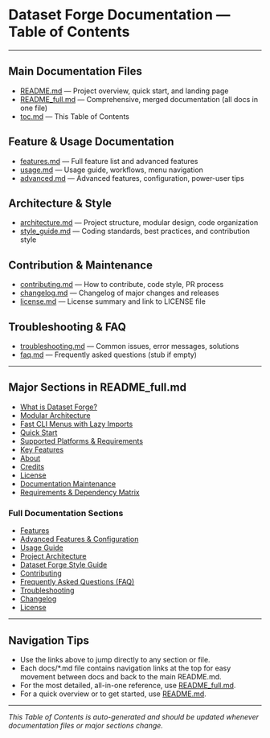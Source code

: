# Dataset Forge Documentation — Table of Contents

---

## Main Documentation Files

- [README.md](README.md) — Project overview, quick start, and landing page
- [README_full.md](README_full.md) — Comprehensive, merged documentation (all docs in one file)
- [toc.md](toc.md) — This Table of Contents

## Feature & Usage Documentation

- [features.md](features.md) — Full feature list and advanced features
- [usage.md](usage.md) — Usage guide, workflows, menu navigation
- [advanced.md](advanced.md) — Advanced features, configuration, power-user tips

## Architecture & Style

- [architecture.md](architecture.md) — Project structure, modular design, code organization
- [style_guide.md](style_guide.md) — Coding standards, best practices, and contribution style

## Contribution & Maintenance

- [contributing.md](contributing.md) — How to contribute, code style, PR process
- [changelog.md](changelog.md) — Changelog of major changes and releases
- [license.md](license.md) — License summary and link to LICENSE file

## Troubleshooting & FAQ

- [troubleshooting.md](troubleshooting.md) — Common issues, error messages, solutions
- [faq.md](faq.md) — Frequently asked questions (stub if empty)

---

## Major Sections in README_full.md

- [What is Dataset Forge?](README_full.md#what-is-dataset-forge)
- [Modular Architecture](README_full.md#modular-architecture-summary)
- [Fast CLI Menus with Lazy Imports](README_full.md#fast-cli-menus-with-lazy-imports)
- [Quick Start](README_full.md#quick-start)
- [Supported Platforms & Requirements](README_full.md#supported-platforms--requirements)
- [Key Features](README_full.md#key-features)
- [About](README_full.md#about)
- [Credits](README_full.md#credits)
- [License](README_full.md#license)
- [Documentation Maintenance](README_full.md#documentation-maintenance)
- [Requirements & Dependency Matrix](README_full.md#requirements--dependency-matrix)

### Full Documentation Sections

- [Features](README_full.md#features)
- [Advanced Features & Configuration](README_full.md#advanced-features--configuration)
- [Usage Guide](README_full.md#usage-guide)
- [Project Architecture](README_full.md#project-architecture)
- [Dataset Forge Style Guide](README_full.md#dataset-forge-style-guide)
- [Contributing](README_full.md#contributing)
- [Frequently Asked Questions (FAQ)](README_full.md#frequently-asked-questions-faq)
- [Troubleshooting](README_full.md#troubleshooting)
- [Changelog](README_full.md#changelog)
- [License](README_full.md#license)

---

## Navigation Tips

- Use the links above to jump directly to any section or file.
- Each docs/\*.md file contains navigation links at the top for easy movement between docs and back to the main README.md.
- For the most detailed, all-in-one reference, use [README_full.md](README_full.md).
- For a quick overview or to get started, use [README.md](README.md).

---

_This Table of Contents is auto-generated and should be updated whenever documentation files or major sections change._
